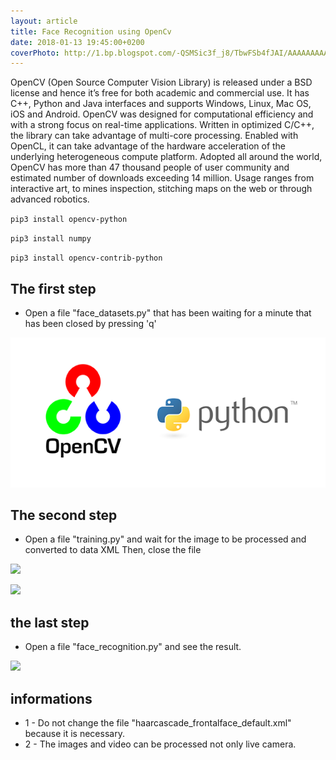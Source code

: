```yaml
---
layout: article
title: Face Recognition using OpenCv
date: 2018-01-13 19:45:00+0200
coverPhoto: http://1.bp.blogspot.com/-QSMSic3f_j8/TbwFSb4fJAI/AAAAAAAAAKk/zMNELOGe1_E/s1600/logoweblarge640_480.png
---
```


OpenCV (Open Source Computer Vision Library) is released under a BSD license and hence it’s free for both academic and commercial use. It has C++, Python and Java interfaces and supports Windows, Linux, Mac OS, iOS and Android. OpenCV was designed for computational efficiency and with a strong focus on real-time applications. Written in optimized C/C++, the library can take advantage of multi-core processing. Enabled with OpenCL, it can take advantage of the hardware acceleration of the underlying heterogeneous compute platform.
Adopted all around the world, OpenCV has more than 47 thousand people of user community and estimated number of downloads exceeding 14 million. Usage ranges from interactive art, to mines inspection, stitching maps on the web or through advanced robotics.

 `pip3 install opencv-python`

 `pip3 install numpy`

 `pip3 install opencv-contrib-python`

## The first step
* Open a file "face_datasets.py" that has been waiting for a minute that has been closed by pressing 'q'

![](https://github.com/boubli/Youssef-Boubli/blob/gh-pages/contents/images/2019/01/Opencv-python.png)

## The second step
* Open a file "training.py" and wait for the image to be processed and converted to data XML Then, close the file

![](https://boubli.github.io/Youssef-Boubi/contents/images/2019/01/51077003-e76c0680-1697-11e9-931d-18dd51c68827.png)

![](https://boubli.github.io/Youssef-Boubi/contents/images/2019/01/51077012-12eef100-1698-11e9-91be-f9f7032b5dbe.png)

## the last step
* Open a file "face_recognition.py" and see the result.

![](https://boubli.github.io/Youssef-Boubi/contents/images/2019/01/51077018-40d43580-1698-11e9-8865-4eb96506a4a0.png)

## informations
* 1 - Do not change the file "haarcascade_frontalface_default.xml" because it is necessary.
* 2 - The images and video can be processed not only live camera.


